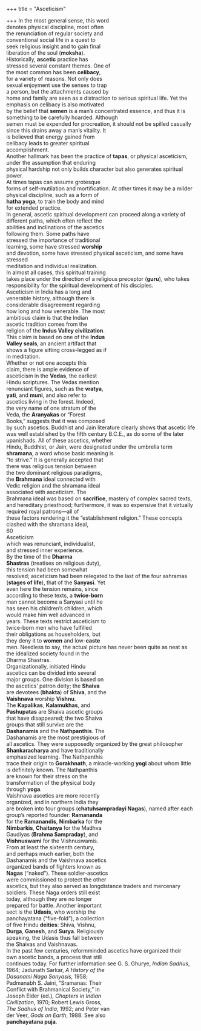 +++
title = "Asceticism"

+++
In the most general sense, this word  
denotes physical discipline, most often  
the renunciation of regular society and  
conventional social life in a quest to  
seek religious insight and to gain final  
liberation of the soul (**moksha**).  
Historically, **ascetic** practice has  
stressed several constant themes. One of  
the most common has been **celibacy**,  
for a variety of reasons. Not only does  
sexual enjoyment use the senses to trap  
a person, but the attachments caused by  
home and family are seen as a distraction to serious spiritual life. Yet the  
emphasis on celibacy is also motivated  
by the belief that **semen** is a man’s concentrated essence, and thus it is something to be carefully hoarded. Although  
semen must be expended for procreation, it should not be spilled casually  
since this drains away a man’s vitality. It  
is believed that energy gained from  
celibacy leads to greater spiritual  
accomplishment.  
Another hallmark has been the practice of **tapas**, or physical asceticism,  
under the assumption that enduring  
physical hardship not only builds character but also generates spiritual power.  
At times tapas can assume grotesque  
forms of self-mutilation and mortification. At other times it may be a milder  
physical discipline, such as a form of  
**hatha yoga**, to train the body and mind  
for extended practice.  
In general, ascetic spiritual development can proceed along a variety of different paths, which often reflect the  
abilities and inclinations of the ascetics  
following them. Some paths have  
stressed the importance of traditional  
learning, some have stressed **worship**  
and devotion, some have stressed physical asceticism, and some have stressed  
meditation and individual realization.  
In almost all cases, this spiritual training  
takes place under the direction of a religious preceptor (**guru**), who takes  
responsibility for the spiritual development of his disciples.  
Asceticism in India has a long and  
venerable history, although there is  
considerable disagreement regarding  
how long and how venerable. The most  
ambitious claim is that the Indian  
ascetic tradition comes from the  
religion of the **Indus Valley civilization**.  
This claim is based on one of the **Indus**  
**Valley seals**, an ancient artifact that  
shows a figure sitting cross-legged as if  
in meditation.  
Whether or not one accepts this  
claim, there is ample evidence of  
asceticism in the **Vedas**, the earliest  
Hindu scriptures. The Vedas mention  
renunciant figures, such as the **vratya**,  
**yati**, and **muni**, and also refer to  
ascetics living in the forest. Indeed,  
the very name of one stratum of the  
Veda, the **Aranyakas** or “Forest  
Books,” suggests that it was composed  
by such ascetics. Buddhist and Jain literature clearly shows that ascetic life  
was well established by the fifth century B.C.E., as do some of the later upanishads. All of these ascetics, whether  
Hindu, Buddhist, or Jain, were designated under the umbrella term **shramana**, a word whose basic meaning is  
“to strive.” It is generally accepted that  
there was religious tension between  
the two dominant religious paradigms,  
the **Brahmana** ideal connected with  
Vedic religion and the shramana ideal  
associated with asceticism. The  
Brahmana ideal was based on **sacrifice**, mastery of complex sacred texts,  
and hereditary priesthood; furthermore, it was so expensive that it virtually required royal patrons—all of  
these factors rendering it the “establishment religion.” These concepts  
clashed with the shramana ideal,  
60  
Asceticism  
which was renunciant, individualist,  
and stressed inner experience.  
By the time of the **Dharma**  
**Shastras** (treatises on religious duty),  
this tension had been somewhat  
resolved; asceticism had been relegated to the last of the four ashramas  
(**stages of life**), that of the **Sanyasi**. Yet  
even here the tension remains, since  
according to these texts, a **twice-born**  
man cannot become a Sanyasi until he  
has seen his children’s children, which  
would make him well advanced in  
years. These texts restrict asceticism to  
twice-born men who have fulfilled  
their obligations as householders, but  
they deny it to **women** and low-**caste**  
men. Needless to say, the actual picture has never been quite as neat as  
the idealized society found in the  
Dharma Shastras.  
Organizationally, initiated Hindu  
ascetics can be divided into several  
major groups. One division is based on  
the ascetics’ patron deity; the **Shaiva**  
are devotees (**bhakta**) of **Shiva**, and the  
**Vaishnava** worship **Vishnu**.  
The **Kapalikas**, **Kalamukhas**, and  
**Pashupatas** are Shaiva ascetic groups  
that have disappeared; the two Shaiva  
groups that still survive are the  
**Dashanamis** and the **Nathpanthis**. The  
Dashanamis are the most prestigious of  
all ascetics. They were supposedly organized by the great philosopher  
**Shankaracharya** and have traditionally  
emphasized learning. The Nathpanthis  
trace their origin to **Gorakhnath**, a miracle-working **yogi** about whom little  
is definitely known. The Nathpanthis  
are known for their stress on the  
transformation of the physical body  
through **yoga**.  
Vaishnava ascetics are more recently  
organized, and in northern India they  
are broken into four groups (**chatuhsampradayi Nagas**), named after each  
group’s reported founder: **Ramananda**  
for the **Ramanandis**, **Nimbarka** for the  
**Nimbarkis**, **Chaitanya** for the Madhva  
Gaudiyas (**Brahma Sampraday**), and  
**Vishnuswami** for the Vishnuswamis.  
From at least the sixteenth century,  
and perhaps much earlier, both the  
Dashanamis and the Vaishnava ascetics  
organized bands of fighters known as  
**Nagas** (“naked”). These soldier-ascetics  
were commissioned to protect the other  
ascetics, but they also served as longdistance traders and mercenary  
soldiers. These Naga orders still exist  
today, although they are no longer  
prepared for battle. Another important  
sect is the **Udasis**, who worship the  
panchayatana (“five-fold”), a collection  
of five Hindu **deities**: Shiva, Vishnu,  
**Durga**, **Ganesh**, and **Surya**. Religiously  
speaking, the Udasis thus fall between  
the Shaivas and Vaishnavas.  
In the past few centuries, reformminded ascetics have organized their  
own ascetic bands, a process that still  
continues today. For further information see G. S. Ghurye, *Indian Sadhus*,  
1964; Jadunath Sarkar, *A History of the*  
*Dasanami Naga Sanyasis,* 1958;  
Padmanabh S. Jaini, “Sramanas: Their  
Conflict with Brahmanical Society,” in  
Joseph Elder (ed.), *Chapters in Indian*  
*Civilization*, 1970; Robert Lewis Gross,  
*The Sadhus of India*, 1992; and Peter van  
der Veer, *Gods on Earth*, 1988. See also  
**panchayatana puja**.